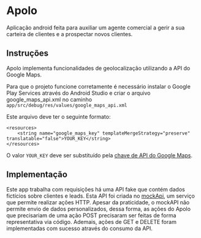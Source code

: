 # Apolo

Aplicação android feita para auxiliar um agente comercial a gerir a sua carteira de clientes e a prospectar novos clientes.

## Instruções

Apolo implementa funcionalidades de geolocalização utilizando a API do Google Maps.

Para que o projeto funcione corretamente é necessário instalar o Google Play Services através do Android Studio e criar o arquivo google_maps_api.xml no caminho `app/src/debug/res/values/google_maps_api.xml`

Este arquivo deve ter o seguinte formato:

```
<resources>
    <string name="google_maps_key" templateMergeStrategy="preserve" translatable="false">YOUR_KEY</string>
</resources>
```

O valor `YOUR_KEY` deve ser substituído pela [chave de API do Google Maps](https://developers.google.com/maps/documentation/android/start#get-key).

## Implementação

Este app trabalha com requisições há uma API fake que contém dados fictícios sobre clientes e leads.
Esta API foi criada no [mockApi](https://www.mockapi.io/), um serviço que permite realizar ações HTTP. Apesar da praticidade, o mockAPI não permite envio de dados personalizados, dessa forma, as ações do Apolo que precisariam de uma ação POST precisaram ser feitas de forma representativa via código.
Ademais, ações de GET e DELETE foram implementadas com sucesso através do consumo da API.


